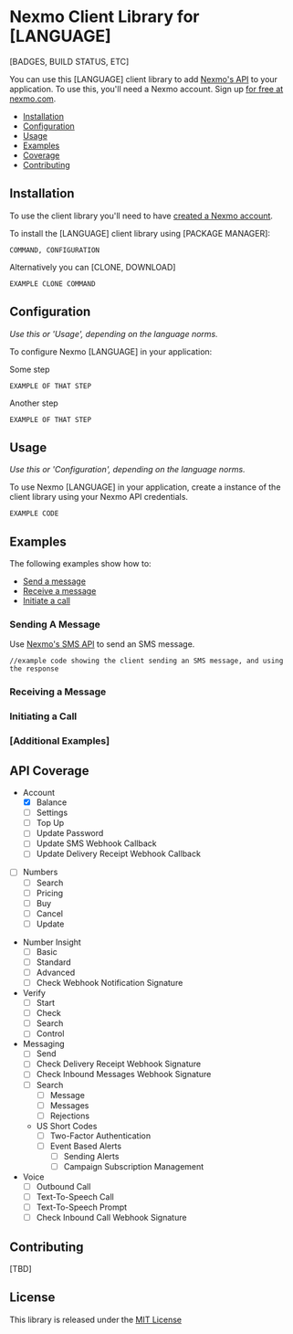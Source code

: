 Nexmo Client Library for [LANGUAGE]
===================================
[BADGES, BUILD STATUS, ETC]

You can use this [LANGUAGE] client library to add [Nexmo's API](#api-coverage) to your application. To use this, you'll 
need a Nexmo account. Sign up [for free at nexmo.com][signup]. 

 * [Installation](#installation)
 * [Configuration](#configuration)
 * [Usage](#usage)
 * [Examples](#examples)
 * [Coverage](#api-coverage)
 * [Contributing](#contributing) 


Installation
------------

To use the client library you'll need to have [created a Nexmo account][signup]. 

To install the [LANGUAGE] client library using [PACKAGE MANAGER]:

    COMMAND, CONFIGURATION

Alternatively you can [CLONE, DOWNLOAD]

    EXAMPLE CLONE COMMAND


Configuration
-------------
_Use this *or* 'Usage', depending on the language norms._

To configure Nexmo [LANGUAGE] in your application:

Some step 

    EXAMPLE OF THAT STEP
    
Another step

    EXAMPLE OF THAT STEP

Usage
-----
_Use this *or* 'Configuration', depending on the language norms._

To use Nexmo [LANGUAGE] in your application, create a instance of the client library using your Nexmo API credentials. 

    EXAMPLE CODE

Examples
--------
The following examples show how to:
 * [Send a message](#sending-a-message)
 * [Receive a message](#receiving-a-message)
 * [Initiate a call](#initiating-a-call)

### Sending A Message

Use [Nexmo's SMS API][doc_sms] to send an SMS message. 

    //example code showing the client sending an SMS message, and using the response


### Receiving a Message

### Initiating a Call

### [Additional Examples]


API Coverage
------------

* Account
    * [X] Balance
    * [ ] Settings
    * [ ] Top Up
    * [ ] Update Password
    * [ ] Update SMS Webhook Callback
    * [ ] Update Delivery Receipt Webhook Callback
* [ ] Numbers
    * [ ] Search
    * [ ] Pricing
    * [ ] Buy
    * [ ] Cancel
    * [ ] Update
* Number Insight
    * [ ] Basic
    * [ ] Standard
    * [ ] Advanced
    * [ ] Check Webhook Notification Signature
* Verify
    * [ ] Start
    * [ ] Check
    * [ ] Search
    * [ ] Control
* Messaging 
    * [ ] Send
    * [ ] Check Delivery Receipt Webhook Signature
    * [ ] Check Inbound Messages Webhook Signature
    * [ ] Search
        * [ ] Message
        * [ ] Messages
        * [ ] Rejections
    * US Short Codes
        * [ ] Two-Factor Authentication
        * [ ] Event Based Alerts
            * [ ] Sending Alerts
            * [ ] Campaign Subscription Management
* Voice
    * [ ] Outbound Call
    * [ ] Text-To-Speech Call
    * [ ] Text-To-Speech Prompt
    * [ ] Check Inbound Call Webhook Signature

Contributing
------------

[TBD]

License
-------

This library is released under the [MIT License][license]

[create_account]: https://docs.nexmo.com/tools/dashboard#setting-up-your-nexmo-account
[signup]: https://dashboard.nexmo.com/sign-up?utm_source=DEV_REL&utm_medium=github&utm_campaign=[LANGUAGE]-client-library
[doc_sms]: https://docs.nexmo.com/api-ref/sms-api?utm_source=DEV_REL&utm_medium=github&utm_campaign=[LANGUAGE]-client-library
[license]: LICENSE.txt
